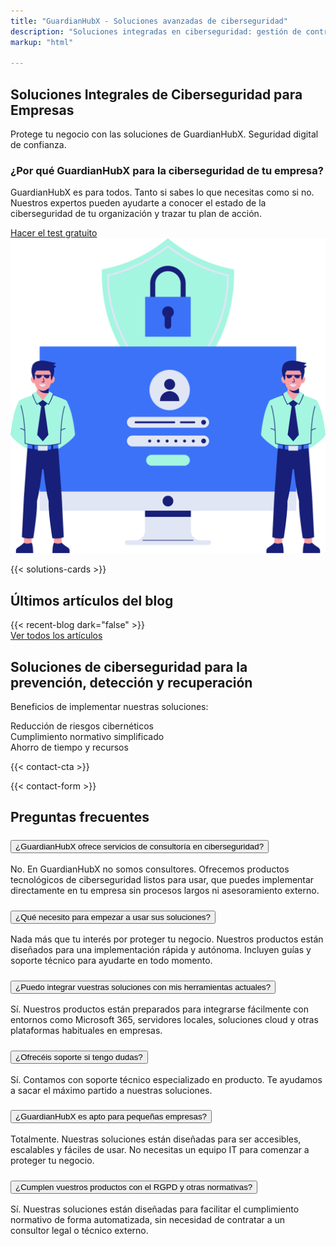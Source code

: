 ```yaml
---
title: "GuardianHubX - Soluciones avanzadas de ciberseguridad"
description: "Soluciones integradas en ciberseguridad: gestión de contraseñas, formación en phishing, backups y detección de amenazas."
markup: "html"

---
```

<main class="container my-5">
<section class="bg-white py-1">
  <div class="container">
    <div class="row align-items-center">      
      <div class="col-lg-7 landing-slide-in-left">
        <h1 class="landing-section-title text-start mb-3">
          Soluciones Integrales de Ciberseguridad para Empresas
        </h1>
        <p class="mb-3 landing-text-muted">
          Protege tu negocio con las soluciones de GuardianHubX. Seguridad digital de confianza.
        </p>
        <h3 class="mb-3 text-start">
          ¿Por qué GuardianHubX para la ciberseguridad de tu empresa?
        </h3>
        <p class="mb-4 landing-text-muted">
          GuardianHubX es para todos. Tanto si sabes lo que necesitas como si no. Nuestros expertos pueden ayudarte a conocer el estado de la ciberseguridad de tu organización y trazar tu plan de acción.
        </p>
        <a href="/es/test-ciberseguridad/" class="btn btn-primary btn-lg">
          Hacer el test gratuito <i class="fas fa-arrow-right ms-2"></i>
        </a>
      </div>      
      <div class="col-lg-5 text-center landing-slide-in-right mt-4 mt-lg-0">
        <img src="/img/test-1.svg" alt="Soluciones de ciberseguridad para empresas" class="img-fluid" loading="lazy">
      </div>
    </div>
  </div>
</section>

<!-- Partners / Solutions Section -->
{{< solutions-cards >}}

<!-- Últimos artículos: fondo oscuro -->
<section class="recent-posts-section bg-light py-5 mb-5 rounded-4 shadow-lg overflow-hidden">
  <div class="container">
    <div class="row justify-content-center mb-4">
      <div class="col-auto">
        <h2 class="display-5 pb-2">
          Últimos artículos del blog
        </h2>
      </div>
    </div>
    <div class="row g-4">
      {{< recent-blog dark="false" >}}
    </div>
    <div class="text-center mt-4">
      <a href="/blog/" class="btn btn-outline-primary btn-lg">
        Ver todos los artículos <i class="fas fa-arrow-right ms-2"></i>
      </a>
    </div>
  </div>
</section>

<!-- CTA Section -->
<section class="landing-cta-section py-5">
  <div class="container text-center">
    <h2 class="landing-cta-title landing-fade-in mb-4">
      Soluciones de ciberseguridad para la prevención, detección y recuperación
    </h2>
    <p class="landing-cta-subtitle landing-fade-in mb-4">
      Beneficios de implementar nuestras soluciones:
    </p>
    <div class="row justify-content-center g-3">
      <div class="col-12 col-md-4">
        <div class="p-4 bg-light text-dark rounded-3 shadow-sm d-flex flex-column align-items-center justify-content-center h-100 text-center">
          <i class="fas fa-lock fa-2x text-primary mb-3"></i>
          <span class="fw-semibold fs-6">Reducción de riesgos cibernéticos</span>
        </div>
      </div>
      <div class="col-12 col-md-4">
        <div class="p-4 bg-light text-dark rounded-3 shadow-sm d-flex flex-column align-items-center justify-content-center h-100 text-center">
          <i class="fas fa-check-circle fa-2x text-success mb-3"></i>
          <span class="fw-semibold fs-6">Cumplimiento normativo simplificado</span>
        </div>
      </div>
      <div class="col-12 col-md-4">
        <div class="p-4 bg-light text-dark rounded-3 shadow-sm d-flex flex-column align-items-center justify-content-center h-100 text-center">
          <i class="fas fa-clock fa-2x text-info mb-3"></i>
          <span class="fw-semibold fs-6">Ahorro de tiempo y recursos</span>
        </div>
      </div>
    </div>
  </div>
</section>

{{< contact-cta >}}

<!-- Contact Section -->
<div id="contact"></div>
<section class="contact-section mb-5">
  {{< contact-form >}}
</section>
<section class="faq-section bg-light py-5">
  <div class="container">
    <h2 class="text-center mb-4">Preguntas frecuentes</h2>
    <div class="accordion" id="faqAccordion">
      <div class="accordion-item">
        <h3 class="accordion-header" id="faq1">
          <button class="accordion-button collapsed" type="button" data-bs-toggle="collapse" data-bs-target="#faqCollapse1" aria-expanded="false" aria-controls="faqCollapse1">
            ¿GuardianHubX ofrece servicios de consultoría en ciberseguridad?
          </button>
        </h3>
        <div id="faqCollapse1" class="accordion-collapse collapse" aria-labelledby="faq1" data-bs-parent="#faqAccordion">
          <div class="accordion-body">
            No. En GuardianHubX no somos consultores. Ofrecemos productos tecnológicos de ciberseguridad listos para usar, que puedes implementar directamente en tu empresa sin procesos largos ni asesoramiento externo.
          </div>
        </div>
      </div>
      <div class="accordion-item">
        <h3 class="accordion-header" id="faq2">
          <button class="accordion-button collapsed" type="button" data-bs-toggle="collapse" data-bs-target="#faqCollapse2" aria-expanded="false" aria-controls="faqCollapse2">
            ¿Qué necesito para empezar a usar sus soluciones?
          </button>
        </h3>
        <div id="faqCollapse2" class="accordion-collapse collapse" aria-labelledby="faq2" data-bs-parent="#faqAccordion">
          <div class="accordion-body">
            Nada más que tu interés por proteger tu negocio. Nuestros productos están diseñados para una implementación rápida y autónoma. Incluyen guías y soporte técnico para ayudarte en todo momento.
          </div>
        </div>
      </div>
      <div class="accordion-item">
        <h3 class="accordion-header" id="faq3">
          <button class="accordion-button collapsed" type="button" data-bs-toggle="collapse" data-bs-target="#faqCollapse3" aria-expanded="false" aria-controls="faqCollapse3">
            ¿Puedo integrar vuestras soluciones con mis herramientas actuales?
          </button>
        </h3>
        <div id="faqCollapse3" class="accordion-collapse collapse" aria-labelledby="faq3" data-bs-parent="#faqAccordion">
          <div class="accordion-body">
            Sí. Nuestros productos están preparados para integrarse fácilmente con entornos como Microsoft 365, servidores locales, soluciones cloud y otras plataformas habituales en empresas.
          </div>
        </div>
      </div>
      <div class="accordion-item">
        <h3 class="accordion-header" id="faq4">
          <button class="accordion-button collapsed" type="button" data-bs-toggle="collapse" data-bs-target="#faqCollapse4" aria-expanded="false" aria-controls="faqCollapse4">
            ¿Ofrecéis soporte si tengo dudas?
          </button>
        </h3>
        <div id="faqCollapse4" class="accordion-collapse collapse" aria-labelledby="faq4" data-bs-parent="#faqAccordion">
          <div class="accordion-body">
            Sí. Contamos con soporte técnico especializado en producto. Te ayudamos a sacar el máximo partido a nuestras soluciones.
          </div>
        </div>
      </div>
      <div class="accordion-item">
        <h3 class="accordion-header" id="faq5">
          <button class="accordion-button collapsed" type="button" data-bs-toggle="collapse" data-bs-target="#faqCollapse5" aria-expanded="false" aria-controls="faqCollapse5">
            ¿GuardianHubX es apto para pequeñas empresas?
          </button>
        </h3>
        <div id="faqCollapse5" class="accordion-collapse collapse" aria-labelledby="faq5" data-bs-parent="#faqAccordion">
          <div class="accordion-body">
            Totalmente. Nuestras soluciones están diseñadas para ser accesibles, escalables y fáciles de usar. No necesitas un equipo IT para comenzar a proteger tu negocio.
          </div>
        </div>
      </div>
      <div class="accordion-item">
        <h3 class="accordion-header" id="faq6">
          <button class="accordion-button collapsed" type="button" data-bs-toggle="collapse" data-bs-target="#faqCollapse6" aria-expanded="false" aria-controls="faqCollapse6">
            ¿Cumplen vuestros productos con el RGPD y otras normativas?
          </button>
        </h3>
        <div id="faqCollapse6" class="accordion-collapse collapse" aria-labelledby="faq6" data-bs-parent="#faqAccordion">
          <div class="accordion-body">
            Sí. Nuestras soluciones están diseñadas para facilitar el cumplimiento normativo de forma automatizada, sin necesidad de contratar a un consultor legal o técnico externo.
          </div>
        </div>
      </div>
    </div>
  </div>
</section>
</main>